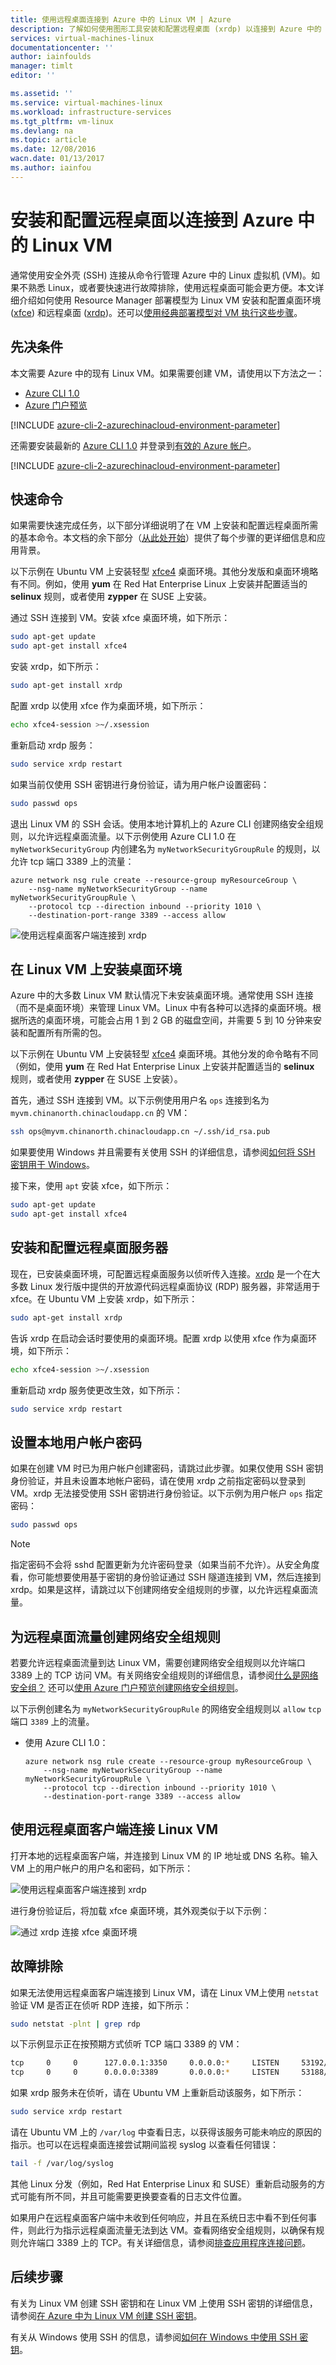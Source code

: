 ```yaml
---
title: 使用远程桌面连接到 Azure 中的 Linux VM | Azure
description: 了解如何使用图形工具安装和配置远程桌面 (xrdp) 以连接到 Azure 中的 Linux VM
services: virtual-machines-linux
documentationcenter: ''
author: iainfoulds
manager: timlt
editor: ''

ms.assetid: ''
ms.service: virtual-machines-linux
ms.workload: infrastructure-services
ms.tgt_pltfrm: vm-linux
ms.devlang: na
ms.topic: article
ms.date: 12/08/2016
wacn.date: 01/13/2017
ms.author: iainfou
---
```


# 安装和配置远程桌面以连接到 Azure 中的 Linux VM
通常使用安全外壳 (SSH) 连接从命令行管理 Azure 中的 Linux 虚拟机 (VM)。如果不熟悉 Linux，或者要快速进行故障排除，使用远程桌面可能会更方便。本文详细介绍如何使用 Resource Manager 部署模型为 Linux VM 安装和配置桌面环境 ([xfce](https://www.xfce.org)) 和远程桌面 ([xrdp](http://www.xrdp.org))。还可以[使用经典部署模型对 VM 执行这些步骤](./virtual-machines-linux-classic-remote-desktop.md)。

## 先决条件
本文需要 Azure 中的现有 Linux VM。如果需要创建 VM，请使用以下方法之一：

- [Azure CLI 1.0](./virtual-machines-linux-quick-create-cli-nodejs.md)
- [Azure 门户预览](./virtual-machines-linux-quick-create-portal.md)

[!INCLUDE [azure-cli-2-azurechinacloud-environment-parameter](../../includes/azure-cli-2-azurechinacloud-environment-parameter.md)]

还需要安装最新的 [Azure CLI 1.0](../xplat-cli-install.md) 并登录到[有效的 Azure 帐户](https://www.azure.cn/pricing/1rmb-trial/)。

[!INCLUDE [azure-cli-2-azurechinacloud-environment-parameter](../../includes/azure-cli-2-azurechinacloud-environment-parameter.md)]

## 快速命令
如果需要快速完成任务，以下部分详细说明了在 VM 上安装和配置远程桌面所需的基本命令。本文档的余下部分（[从此处开始](#install-graphical-environment-on-linux-vm)）提供了每个步骤的更详细信息和应用背景。

以下示例在 Ubuntu VM 上安装轻型 [xfce4](https://www.xfce.org/) 桌面环境。其他分发版和桌面环境略有不同。例如，使用 **yum** 在 Red Hat Enterprise Linux 上安装并配置适当的 **selinux** 规则，或者使用 **zypper** 在 SUSE 上安装。

通过 SSH 连接到 VM。安装 xfce 桌面环境，如下所示：

```bash
sudo apt-get update
sudo apt-get install xfce4
```

安装 xrdp，如下所示：

```bash
sudo apt-get install xrdp
```

配置 xrdp 以使用 xfce 作为桌面环境，如下所示：

```bash
echo xfce4-session >~/.xsession
```

重新启动 xrdp 服务：

```bash
sudo service xrdp restart
```

如果当前仅使用 SSH 密钥进行身份验证，请为用户帐户设置密码：

```bash
sudo passwd ops
```

退出 Linux VM 的 SSH 会话。使用本地计算机上的 Azure CLI 创建网络安全组规则，以允许远程桌面流量。以下示例使用 Azure CLI 1.0 在 `myNetworkSecurityGroup` 内创建名为 `myNetworkSecurityGroupRule` 的规则，以允许 tcp 端口 3389 上的流量：

```azurecli
azure network nsg rule create --resource-group myResourceGroup \
    --nsg-name myNetworkSecurityGroup --name myNetworkSecurityGroupRule \
    --protocol tcp --direction inbound --priority 1010 \
    --destination-port-range 3389 --access allow
```

![使用远程桌面客户端连接到 xrdp](./media/virtual-machines-linux-use-remote-desktop/remote-desktop-client.png)  

## <a name="install-graphical-environment-on-linux-vm"></a> 在 Linux VM 上安装桌面环境
Azure 中的大多数 Linux VM 默认情况下未安装桌面环境。通常使用 SSH 连接（而不是桌面环境）来管理 Linux VM。Linux 中有各种可以选择的桌面环境。根据所选的桌面环境，可能会占用 1 到 2 GB 的磁盘空间，并需要 5 到 10 分钟来安装和配置所有所需的包。

以下示例在 Ubuntu VM 上安装轻型 [xfce4](https://www.xfce.org/) 桌面环境。其他分发的命令略有不同（例如，使用 **yum** 在 Red Hat Enterprise Linux 上安装并配置适当的 **selinux** 规则，或者使用 **zypper** 在 SUSE 上安装）。

首先，通过 SSH 连接到 VM。以下示例使用用户名 `ops` 连接到名为 `myvm.chinanorth.chinacloudapp.cn` 的 VM：

```bash
ssh ops@myvm.chinanorth.chinacloudapp.cn ~/.ssh/id_rsa.pub
```

如果要使用 Windows 并且需要有关使用 SSH 的详细信息，请参阅[如何将 SSH 密钥用于 Windows](./virtual-machines-linux-ssh-from-windows.md)。

接下来，使用 `apt` 安装 xfce，如下所示：

```bash
sudo apt-get update
sudo apt-get install xfce4
```

## 安装和配置远程桌面服务器
现在，已安装桌面环境，可配置远程桌面服务以侦听传入连接。[xrdp](http://www.xrdp.org/) 是一个在大多数 Linux 发行版中提供的开放源代码远程桌面协议 (RDP) 服务器，非常适用于 xfce。在 Ubuntu VM 上安装 xrdp，如下所示：

```bash
sudo apt-get install xrdp
```

告诉 xrdp 在启动会话时要使用的桌面环境。配置 xrdp 以使用 xfce 作为桌面环境，如下所示：

```bash
echo xfce4-session >~/.xsession
```

重新启动 xrdp 服务使更改生效，如下所示：

```bash
sudo service xrdp restart
```

## 设置本地用户帐户密码
如果在创建 VM 时已为用户帐户创建密码，请跳过此步骤。如果仅使用 SSH 密钥身份验证，并且未设置本地帐户密码，请在使用 xrdp 之前指定密码以登录到 VM。xrdp 无法接受使用 SSH 密钥进行身份验证。以下示例为用户帐户 `ops` 指定密码：

```bash
sudo passwd ops
```

> [!NOTE]
指定密码不会将 sshd 配置更新为允许密码登录（如果当前不允许）。从安全角度看，你可能想要使用基于密钥的身份验证通过 SSH 隧道连接到 VM，然后连接到 xrdp。如果是这样，请跳过以下创建网络安全组规则的步骤，以允许远程桌面流量。

## 为远程桌面流量创建网络安全组规则
若要允许远程桌面流量到达 Linux VM，需要创建网络安全组规则以允许端口 3389 上的 TCP 访问 VM。有关网络安全组规则的详细信息，请参阅[什么是网络安全组？](../virtual-network/virtual-networks-nsg.md) 还可以[使用 Azure 门户预览创建网络安全组规则](./virtual-machines-windows-nsg-quickstart-portal.md)。

以下示例创建名为 `myNetworkSecurityGroupRule` 的网络安全组规则以 `allow` `tcp` 端口 `3389` 上的流量。

- 使用 Azure CLI 1.0：

    ```azurecli
    azure network nsg rule create --resource-group myResourceGroup \
        --nsg-name myNetworkSecurityGroup --name myNetworkSecurityGroupRule \
        --protocol tcp --direction inbound --priority 1010 \
        --destination-port-range 3389 --access allow
    ```

## 使用远程桌面客户端连接 Linux VM
打开本地的远程桌面客户端，并连接到 Linux VM 的 IP 地址或 DNS 名称。输入 VM 上的用户帐户的用户名和密码，如下所示：

![使用远程桌面客户端连接到 xrdp](./media/virtual-machines-linux-use-remote-desktop/remote-desktop-client.png)  

进行身份验证后，将加载 xfce 桌面环境，其外观类似于以下示例：

![通过 xrdp 连接 xfce 桌面环境](./media/virtual-machines-linux-use-remote-desktop/xfce-desktop-environment.png)  

## 故障排除
如果无法使用远程桌面客户端连接到 Linux VM，请在 Linux VM上使用 `netstat` 验证 VM 是否正在侦听 RDP 连接，如下所示：

```bash
sudo netstat -plnt | grep rdp
```

以下示例显示正在按预期方式侦听 TCP 端口 3389 的 VM：

```bash
tcp     0     0      127.0.0.1:3350     0.0.0.0:*     LISTEN     53192/xrdp-sesman
tcp     0     0      0.0.0.0:3389       0.0.0.0:*     LISTEN     53188/xrdp
```

如果 xrdp 服务未在侦听，请在 Ubuntu VM 上重新启动该服务，如下所示：

```bash
sudo service xrdp restart
```

请在 Ubuntu VM 上的 `/var/log` 中查看日志，以获得该服务可能未响应的原因的指示。也可以在远程桌面连接尝试期间监视 syslog 以查看任何错误：

```bash
tail -f /var/log/syslog
```

其他 Linux 分发（例如，Red Hat Enterprise Linux 和 SUSE）重新启动服务的方式可能有所不同，并且可能需要更换要查看的日志文件位置。

如果用户在远程桌面客户端中未收到任何响应，并且在系统日志中看不到任何事件，则此行为指示远程桌面流量无法到达 VM。查看网络安全组规则，以确保有规则允许端口 3389 上的 TCP。有关详细信息，请参阅[排查应用程序连接问题](./virtual-machines-linux-troubleshoot-app-connection.md)。

## 后续步骤
有关为 Linux VM 创建 SSH 密钥和在 Linux VM 上使用 SSH 密钥的详细信息，请参阅[在 Azure 中为 Linux VM 创建 SSH 密钥](./virtual-machines-linux-mac-create-ssh-keys.md)。

有关从 Windows 使用 SSH 的信息，请参阅[如何在 Windows 中使用 SSH 密钥](./virtual-machines-linux-ssh-from-windows.md)。

<!---HONumber=Mooncake_0109_2017-->